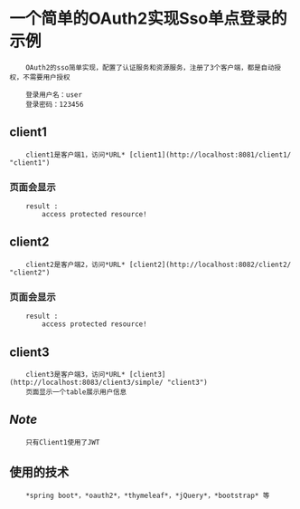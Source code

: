 # 一个简单的OAuth2实现Sso单点登录的示例

        OAuth2的sso简单实现，配置了认证服务和资源服务，注册了3个客户端，都是自动授权，不需要用户授权

        登录用户名：user
        登录密码：123456

## client1
        client1是客户端1，访问*URL* [client1](http://localhost:8081/client1/ "client1")
### 页面会显示
        result :
            access protected resource!
## client2
        client2是客户端2，访问*URL* [client2](http://localhost:8082/client2/ "client2")
### 页面会显示
        result :
            access protected resource!
## client3
        client3是客户端3，访问*URL* [client3](http://localhost:8083/client3/simple/ "client3")
        页面显示一个table展示用户信息

## *Note*
        只有Client1使用了JWT

## 使用的技术
        *spring boot*，*oauth2*，*thymeleaf*，*jQuery*，*bootstrap* 等
